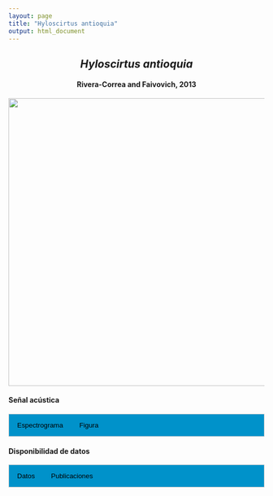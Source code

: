 ```yaml
---
layout: page
title: "Hyloscirtus antioquia"
output: html_document
---
```


<style>
/* Simplified CSS for tabs */
.tab {
  overflow: hidden;
  border: 1px solid #ccc;
  background-color: #0092ca;
}
.tab button {
  background-color: inherit;
  float: left;
  border: none;
  cursor: pointer;
  padding: 14px 16px;
  transition: background-color 0.3s;
}
.tab button:hover {
  background-color: #ddd;
}
.tab button.active {
  background-color: #ccc;
}
.tabcontent {
  display: none;
  padding: 6px 12px;
  border: 1px solid #ccc;
  border-top: none;
}
.audio-container {
  margin-bottom: 10px;
}
body h1 {
  display: none;
}
</style>

<script>
function openTab(evt, tabName) {
  document.querySelectorAll('.tabcontent').forEach(tab => tab.style.display = "none");
  document.querySelectorAll('.tablinks').forEach(link => link.classList.remove('active'));
  document.getElementById(tabName).style.display = "block";
  evt.currentTarget.classList.add('active');
}
</script>

<!-- Species presentation -->
<div style="text-align: center;">
  <h2><i>Hyloscirtus antioquia</i></h2>
  <h4>Rivera-Correa and Faivovich, 2013</h4>
  <img src="{{ site.baseurl }}/images/especie_Hyloscirtus_antioquia.png" style="width:15cm;">
</div>

#### Señal acústica

<!-- Tabs section -->
<div class="tab">
  <button class="tablinks" onclick="openTab(event, 'Espectro')">Espectrograma</button>
  <button class="tablinks" onclick="openTab(event, 'fig')">Figura</button>
</div>

<!-- Seccion Espectrograma -->
<div id="Espectro" class="tabcontent" style="text-align: center;">
  <video width="100%" height="auto" controls>
    <source src="{{ site.baseurl }}/Espectrograms/dyna_Hyloscirtus_antioquia.mp4" type="video/mp4">
    Tu navegador no soporta el elemento de video.
  </video>
</div>

<!-- Seccion Figura -->
<div id="fig" class="tabcontent" style="text-align: center;">
  <img src="{{ site.baseurl }}/images/spec_Hyloscirtus_antioquia.png" style="width:15cm;">
</div>

#### Disponibilidad de datos

<!-- Tabs section -->
<div class="tab">
  <button class="tablinks" onclick="openTab(event, 'dat')">Datos</button>
  <button class="tablinks" onclick="openTab(event, 'pubs')">Publicaciones</button>
</div>

<!-- Seccion Datos -->
<div id="dat" class="tabcontent">
  <p><strong>Disponibles en Figshare</strong></p>
  <p>Rivera-Correa, M. (2024). Hyloscirtus antioquia. figshare. Media.  
    <a href="https://doi.org/10.6084/m9.figshare.27798693.v4" target="_blank">https://doi.org/10.6084/m9.figshare.27798693.v4</a>
  </p>
</div>

<!-- Seccion Publicaciones -->
<div id="pubs" class="tabcontent">
  
  <p><strong>Rivera-Correa, M., Vargas-Salinas, F., Grant, T.</strong> 2017. Statistical differences and biological implications: a comparative analysis of the advertisement calls of two Andean stream treefrogs (Hylidae: <i>Hyloscirtus</i>) and the evolution of acoustic characters. <i>Salamandra</i> 53: 237-244. 
  <a href="https://www.salamandra-journal.com/index.php/contents/2017-vol-53/1827-rivera-correa-m-f-vargas-salinas-t-grant" target="_blank">https://www.salamandra-journal.com/index.php/contents/2017-vol-53/1827-rivera-correa-m-f-vargas-salinas-t-grant</a></p>
  
  <p><strong>***</strong><i>El artículo donde se publicó el canto de advertencia no disponibiliza los audios o datos asociados.</i></p>
</div>
